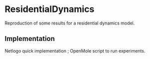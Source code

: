 # ResidentialDynamics

Reproduction of some results for a residential dynamics model.

## Implementation

Netlogo quick implementation ; OpenMole script to run experiments.
